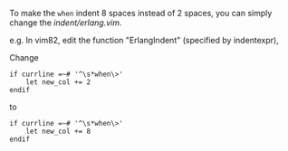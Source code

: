 To make the `when` indent 8 spaces instead of 2 spaces, you can simply change the _indent/erlang.vim_.

e.g.
In vim82, edit the function "ErlangIndent" (specified by indentexpr),

Change

```vim
if currline =~# '^\s*when\>'
	let new_col += 2
endif
```

to

```vim
if currline =~# '^\s*when\>'
	let new_col += 8
endif
```

